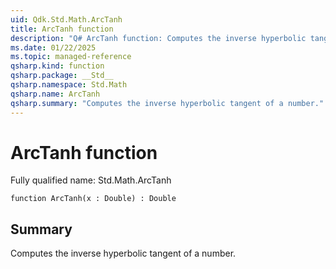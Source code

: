 ```yaml
---
uid: Qdk.Std.Math.ArcTanh
title: ArcTanh function
description: "Q# ArcTanh function: Computes the inverse hyperbolic tangent of a number."
ms.date: 01/22/2025
ms.topic: managed-reference
qsharp.kind: function
qsharp.package: __Std__
qsharp.namespace: Std.Math
qsharp.name: ArcTanh
qsharp.summary: "Computes the inverse hyperbolic tangent of a number."
---
```


# ArcTanh function

Fully qualified name: Std.Math.ArcTanh

```qsharp
function ArcTanh(x : Double) : Double
```

## Summary
Computes the inverse hyperbolic tangent of a number.
